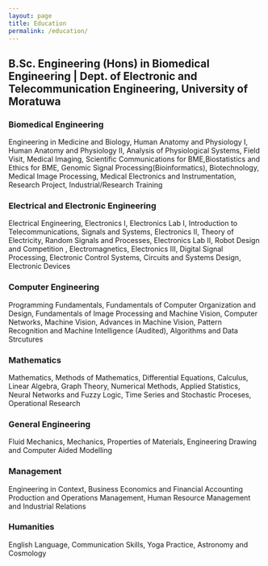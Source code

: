 ```yaml
---
layout: page
title: Education
permalink: /education/
---
```


## B.Sc. Engineering (Hons) in Biomedical Engineering | Dept. of Electronic and Telecommunication Engineering, University of Moratuwa

### Biomedical Engineering 

Engineering in Medicine and Biology, Human Anatomy and Physiology I, Human Anatomy and Physiology II, Analysis of Physiological Systems, Field Visit, Medical Imaging, Scientific Communications for BME,Biostatistics and Ethics for BME, Genomic Signal Processing(Bioinformatics), Biotechnology, Medical Image Processing, Medical Electronics and Instrumentation, Research Project, Industrial/Research Training 

### Electrical and Electronic Engineering

Electrical Engineering, Electronics I, Electronics Lab I, Introduction to Telecommunications, Signals and Systems, Electronics II, Theory of Electricity, Random Signals and Processes, Electronics Lab II, Robot Design and Competition , Electromagnetics, Electronics III, Digital Signal Processing, Electronic Control Systems, Circuits and Systems Design, Electronic Devices

### Computer Engineering 

Programming Fundamentals, Fundamentals of Computer Organization and Design, Fundamentals of Image Processing and Machine Vision, Computer Networks, Machine Vision, Advances in Machine Vision, Pattern Recognition and Machine Intelligence (Audited), Algorithms and Data Strcutures

### Mathematics

Mathematics, Methods of Mathematics, Differential Equations, Calculus, Linear Algebra, Graph Theory, Numerical Methods, Applied Statistics, Neural Networks and Fuzzy Logic, Time Series and Stochastic Proceses, Operational Research

### General Engineering 

Fluid Mechanics, Mechanics, Properties of Materials, Engineering Drawing and Computer Aided Modelling 

### Management

Engineering in Context, Business Economics and Financial Accounting 
Production and Operations Management, Human Resource Management and Industrial Relations

### Humanities

English Language, Communication Skills, Yoga Practice, Astronomy and Cosmology 

